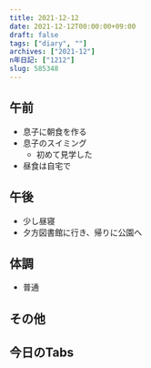 ```yaml
---
title: 2021-12-12
date: 2021-12-12T00:00:00+09:00
draft: false
tags: ["diary", ""]
archives: ["2021-12"]
n年日記: ["1212"]
slug: 585348
---
```

## 午前
- 息子に朝食を作る
- 息子のスイミング
  - 初めて見学した
- 昼食は自宅で
## 午後
- 少し昼寝
- 夕方図書館に行き、帰りに公園へ
## 体調
- 普通
## その他
## 今日のTabs